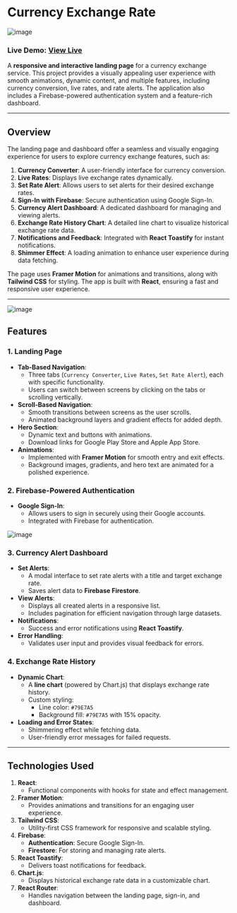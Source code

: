 # Currency Exchange Rate

![image](https://github.com/user-attachments/assets/055e4584-10f1-43e7-ab18-527f87dca2f8)

### **Live Demo**: [View Live](https://currency-exchange-alert-frontend.onrender.com/)

A **responsive and interactive landing page** for a currency exchange service. This project provides a visually appealing user experience with smooth animations, dynamic content, and multiple features, including currency conversion, live rates, and rate alerts. The application also includes a Firebase-powered authentication system and a feature-rich dashboard.

---

## **Overview**

The landing page and dashboard offer a seamless and visually engaging experience for users to explore currency exchange features, such as:
1. **Currency Converter**: A user-friendly interface for currency conversion.
2. **Live Rates**: Displays live exchange rates dynamically.
3. **Set Rate Alert**: Allows users to set alerts for their desired exchange rates.
4. **Sign-In with Firebase**: Secure authentication using Google Sign-In.
5. **Currency Alert Dashboard**: A dedicated dashboard for managing and viewing alerts.
6. **Exchange Rate History Chart**: A detailed line chart to visualize historical exchange rate data.
7. **Notifications and Feedback**: Integrated with **React Toastify** for instant notifications.
8. **Shimmer Effect**: A loading animation to enhance user experience during data fetching.


The page uses **Framer Motion** for animations and transitions, along with **Tailwind CSS** for styling. The app is built with **React**, ensuring a fast and responsive user experience.

---

![image](https://github.com/user-attachments/assets/34e89230-e89f-4090-bad9-50272801dfd2)


## **Features**

### **1. Landing Page**
- **Tab-Based Navigation**:
  - Three tabs (`Currency Converter`, `Live Rates`, `Set Rate Alert`), each with specific functionality.
  - Users can switch between screens by clicking on the tabs or scrolling vertically.
- **Scroll-Based Navigation**:
  - Smooth transitions between screens as the user scrolls.
  - Animated background layers and gradient effects for added depth.
- **Hero Section**:
  - Dynamic text and buttons with animations.
  - Download links for Google Play Store and Apple App Store.
- **Animations**:
  - Implemented with **Framer Motion** for smooth entry and exit effects.
  - Background images, gradients, and hero text are animated for a polished experience.

### **2. Firebase-Powered Authentication**
- **Google Sign-In**:
  - Allows users to sign in securely using their Google accounts.
  - Integrated with Firebase for authentication.

![image](https://github.com/user-attachments/assets/3dcf8663-c625-4718-a7bd-a226585b09ec)

### **3. Currency Alert Dashboard**
- **Set Alerts**:
  - A modal interface to set rate alerts with a title and target exchange rate.
  - Saves alert data to **Firebase Firestore**.
- **View Alerts**:
  - Displays all created alerts in a responsive list.
  - Includes pagination for efficient navigation through large datasets.
- **Notifications**:
  - Success and error notifications using **React Toastify**.
- **Error Handling**:
  - Validates user input and provides visual feedback for errors.

### **4. Exchange Rate History**
- **Dynamic Chart**:
  - A **line chart** (powered by Chart.js) that displays exchange rate history.
  - Custom styling:
    - Line color: `#79E7A5`
    - Background fill: `#79E7A5` with 15% opacity.
- **Loading and Error States**:
  - Shimmering effect while fetching data.
  - User-friendly error messages for failed requests.
---

## **Technologies Used**
1. **React**:
   - Functional components with hooks for state and effect management.
2. **Framer Motion**:
   - Provides animations and transitions for an engaging user experience.
3. **Tailwind CSS**:
   - Utility-first CSS framework for responsive and scalable styling.
4. **Firebase**:
   - **Authentication**: Secure Google Sign-In.
   - **Firestore**: For storing and managing rate alerts.
5. **React Toastify**:
   - Delivers toast notifications for feedback.
6. **Chart.js**:
   - Displays historical exchange rate data in a customizable chart.
7. **React Router**:
   - Handles navigation between the landing page, sign-in, and dashboard.


